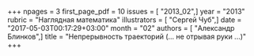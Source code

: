 +++
npages = 3
first_page_pdf = 10
issues = [ "2013_02",]
year = "2013"
rubric = "Наглядная математика"
illustrators = [ "Сергей Чуб",]
date = "2017-05-03T00:17:29+03:00"
month = "02"
authors = [ "Александр Блинков",]
title = "Непрерывность траекторий (... не отрывая руки ...)"
+++
